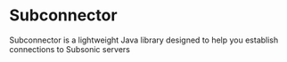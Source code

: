 Subconnector
======================

Subconnector is a lightweight Java library designed to help you establish connections to Subsonic servers